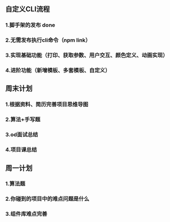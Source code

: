## 自定义CLI流程
### 1.脚手架的发布 done
### 2.无需发布执行cli命令（npm link）
### 3.实现基础功能（打印、获取参数、用户交互、颜色定义、动画实现）
### 4.进阶功能（新增模板、多套模板、自定义）

## 周末计划
### 1.根据资料、简历完善项目思维导图
### 2.算法+手写题
### 3.od面试总结
### 4.项目课总结


## 周一计划
### 1.算法题
### 2.你碰到的项目中的难点问题是什么
### 3.组件库难点完善













